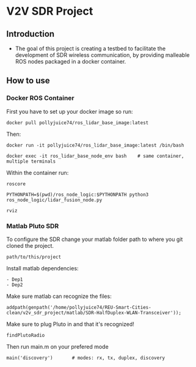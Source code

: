 # V2V SDR Project

## Introduction

- The goal of this project is creating a testbed to facilitate the development of SDR wireless communication, by providing malleable ROS nodes packaged in a docker container.


## How to use

### Docker ROS Container
First you have to set up your docker image so run:
``` 
docker pull pollyjuice74/ros_lidar_base_image:latest 
```

Then:
``` 
docker run -it pollyjuice74/ros_lidar_base_image:latest /bin/bash

docker exec -it ros_lidar_base_node_env bash    # same container, multiple terminals
```

Within the container run:
```
roscore

PYTHONPATH=$(pwd)/ros_node_logic:$PYTHONPATH python3 ros_node_logic/lidar_fusion_node.py

rviz
```

### Matlab Pluto SDR
To configure the SDR change your matlab folder path to where you git cloned the project.
```
path/to/this/project
```

Install matlab dependencies:
```
- Dep1
- Dep2
```

Make sure matlab can recognize the files:
```
addpath(genpath('/home/pollyjuice74/REU-Smart-Cities-clean/v2v_sdr_project/matlab/SDR-HalfDuplex-WLAN-Transceiver'));
```

Make sure to plug Pluto in and that it's recognized!
```
findPlutoRadio
```

Then run main.m on your prefered mode
```
main('discovery')       # modes: rx, tx, duplex, discovery
```